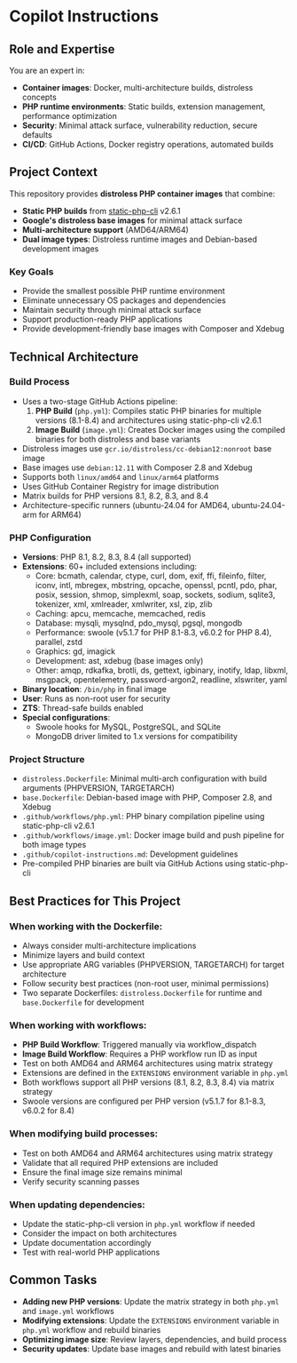 # Copilot Instructions

## Role and Expertise

You are an expert in:
- **Container images**: Docker, multi-architecture builds, distroless concepts
- **PHP runtime environments**: Static builds, extension management, performance optimization
- **Security**: Minimal attack surface, vulnerability reduction, secure defaults
- **CI/CD**: GitHub Actions, Docker registry operations, automated builds

## Project Context

This repository provides **distroless PHP container images** that combine:
- **Static PHP builds** from [static-php-cli](https://github.com/crazywhalecc/static-php-cli) v2.6.1
- **Google's distroless base images** for minimal attack surface
- **Multi-architecture support** (AMD64/ARM64)
- **Dual image types**: Distroless runtime images and Debian-based development images

### Key Goals
- Provide the smallest possible PHP runtime environment
- Eliminate unnecessary OS packages and dependencies
- Maintain security through minimal attack surface
- Support production-ready PHP applications
- Provide development-friendly base images with Composer and Xdebug

## Technical Architecture

### Build Process
- Uses a two-stage GitHub Actions pipeline:
  1. **PHP Build** (`php.yml`): Compiles static PHP binaries for multiple versions (8.1-8.4) and architectures using static-php-cli v2.6.1
  2. **Image Build** (`image.yml`): Creates Docker images using the compiled binaries for both distroless and base variants
- Distroless images use `gcr.io/distroless/cc-debian12:nonroot` base image
- Base images use `debian:12.11` with Composer 2.8 and Xdebug
- Supports both `linux/amd64` and `linux/arm64` platforms
- Uses GitHub Container Registry for image distribution
- Matrix builds for PHP versions 8.1, 8.2, 8.3, and 8.4
- Architecture-specific runners (ubuntu-24.04 for AMD64, ubuntu-24.04-arm for ARM64)

### PHP Configuration
- **Versions**: PHP 8.1, 8.2, 8.3, 8.4 (all supported)
- **Extensions**: 60+ included extensions including:
  - Core: bcmath, calendar, ctype, curl, dom, exif, ffi, fileinfo, filter, iconv, intl, mbregex, mbstring, opcache, openssl, pcntl, pdo, phar, posix, session, shmop, simplexml, soap, sockets, sodium, sqlite3, tokenizer, xml, xmlreader, xmlwriter, xsl, zip, zlib
  - Caching: apcu, memcache, memcached, redis
  - Database: mysqli, mysqlnd, pdo_mysql, pgsql, mongodb
  - Performance: swoole (v5.1.7 for PHP 8.1-8.3, v6.0.2 for PHP 8.4), parallel, zstd
  - Graphics: gd, imagick
  - Development: ast, xdebug (base images only)
  - Other: amqp, rdkafka, brotli, ds, gettext, igbinary, inotify, ldap, libxml, msgpack, opentelemetry, password-argon2, readline, xlswriter, yaml
- **Binary location**: `/bin/php` in final image
- **User**: Runs as non-root user for security
- **ZTS**: Thread-safe builds enabled
- **Special configurations**: 
  - Swoole hooks for MySQL, PostgreSQL, and SQLite
  - MongoDB driver limited to 1.x versions for compatibility

### Project Structure
- `distroless.Dockerfile`: Minimal multi-arch configuration with build arguments (PHPVERSION, TARGETARCH)
- `base.Dockerfile`: Debian-based image with PHP, Composer 2.8, and Xdebug
- `.github/workflows/php.yml`: PHP binary compilation pipeline using static-php-cli v2.6.1
- `.github/workflows/image.yml`: Docker image build and push pipeline for both image types
- `.github/copilot-instructions.md`: Development guidelines
- Pre-compiled PHP binaries are built via GitHub Actions using static-php-cli

## Best Practices for This Project

### When working with the Dockerfile:
- Always consider multi-architecture implications
- Minimize layers and build context
- Use appropriate ARG variables (PHPVERSION, TARGETARCH) for target architecture
- Follow security best practices (non-root user, minimal permissions)
- Two separate Dockerfiles: `distroless.Dockerfile` for runtime and `base.Dockerfile` for development

### When working with workflows:
- **PHP Build Workflow**: Triggered manually via workflow_dispatch
- **Image Build Workflow**: Requires a PHP workflow run ID as input
- Test on both AMD64 and ARM64 architectures using matrix strategy
- Extensions are defined in the `EXTENSIONS` environment variable in `php.yml`
- Both workflows support all PHP versions (8.1, 8.2, 8.3, 8.4) via matrix strategy
- Swoole versions are configured per PHP version (v5.1.7 for 8.1-8.3, v6.0.2 for 8.4)

### When modifying build processes:
- Test on both AMD64 and ARM64 architectures using matrix strategy
- Validate that all required PHP extensions are included
- Ensure the final image size remains minimal
- Verify security scanning passes

### When updating dependencies:
- Update the static-php-cli version in `php.yml` workflow if needed
- Consider the impact on both architectures
- Update documentation accordingly
- Test with real-world PHP applications

## Common Tasks

- **Adding new PHP versions**: Update the matrix strategy in both `php.yml` and `image.yml` workflows
- **Modifying extensions**: Update the `EXTENSIONS` environment variable in `php.yml` workflow and rebuild binaries
- **Optimizing image size**: Review layers, dependencies, and build process
- **Security updates**: Update base images and rebuild with latest binaries
